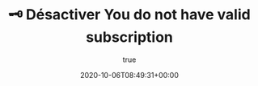 ---
title: "🗝️ Désactiver You do not have valid subscription"
description: "🗝️ Désactiver You do not have valid subscription"
lead: "🗝️ Désactiver You do not have valid subscription"
date: 2020-10-06T08:49:31+00:00
author:
  name: Pressynou
  avatar: https://cdn.discordapp.com/attachments/945027218155929703/945713566214914138/profilephoto.jpg
icon: database
tags:
  - proxmox
  - stockage
  - drive
  - rclone
---